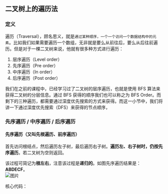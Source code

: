 ## 二叉树上的遍历法

### 定义

遍历（Traversal），顾名思义，就是`通过某种顺序，一个一个访问一个数据结构中的元素`。比如我们如果需要遍历一个数组，无非就是要么从前往后，要么从后往前遍历。但是对于一棵二叉树来说，他就有很多种方式进行遍历：

1. 层序遍历（Level order）
2. 先序遍历（Pre order）
3. 中序遍历（In order）
4. 后序遍历（Post order）

我们在之前的课程中，已经学习过了二叉树的层序遍历，也就是使用 BFS 算法来获得二叉树的分层信息。通过 BFS 获得的顺序我们也可以称之为 BFS Order。而剩下的三种遍历，都需要通过深度优先搜索的方式来获得。而这一小节中，我们将讲一下通过深度优先搜索（DFS）来获得的节点顺序，

### 先序遍历 / 中序遍历 / 后序遍历

#### 先序遍历（又叫先根遍历、前序遍历）

首先访问根结点，然后遍历左子树，最后遍历右子树。**遍历左、右子树时，仍按先序遍历**。若二叉树为空则返回。

该过程可简记为**根左右**，注意该过程是**递归的**。如图先序遍历结果是：**ABDECF**。  
![](http://media.jiuzhang.com/markdown/images/3/15/d77b07ce-27f7-11e8-9f14-0242ac110002.jpg "图片")  


核心代码：  


